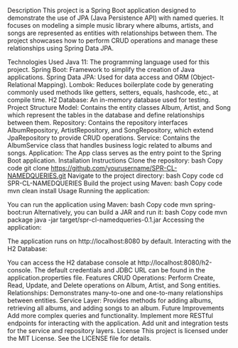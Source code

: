 
Description
This project is a Spring Boot application designed to demonstrate the use of JPA (Java Persistence API) with named queries. It focuses on modeling a simple music library where albums, artists, and songs are represented as entities with relationships between them. The project showcases how to perform CRUD operations and manage these relationships using Spring Data JPA.

Technologies Used
Java 11: The programming language used for this project.
Spring Boot: Framework to simplify the creation of Java applications.
Spring Data JPA: Used for data access and ORM (Object-Relational Mapping).
Lombok: Reduces boilerplate code by generating commonly used methods like getters, setters, equals, hashcode, etc., at compile time.
H2 Database: An in-memory database used for testing.
Project Structure
Model: Contains the entity classes Album, Artist, and Song which represent the tables in the database and define relationships between them.
Repository: Contains the repository interfaces AlbumRepository, ArtistRepository, and SongRepository, which extend JpaRepository to provide CRUD operations.
Service: Contains the AlbumService class that handles business logic related to albums and songs.
Application: The App class serves as the entry point to the Spring Boot application.
Installation Instructions
Clone the repository:
bash
Copy code
git clone https://github.com/yourusername/SPR-CL-NAMEDQUERIES.git
Navigate to the project directory:
bash
Copy code
cd SPR-CL-NAMEDQUERIES
Build the project using Maven:
bash
Copy code
mvn clean install
Usage
Running the application:

You can run the application using Maven:
bash
Copy code
mvn spring-boot:run
Alternatively, you can build a JAR and run it:
bash
Copy code
mvn package
java -jar target/spr-cl-namedqueries-0.1.jar
Accessing the application:

The application runs on http://localhost:8080 by default.
Interacting with the H2 Database:

You can access the H2 database console at http://localhost:8080/h2-console. The default credentials and JDBC URL can be found in the application.properties file.
Features
CRUD Operations: Perform Create, Read, Update, and Delete operations on Album, Artist, and Song entities.
Relationships: Demonstrates many-to-one and one-to-many relationships between entities.
Service Layer: Provides methods for adding albums, retrieving all albums, and adding songs to an album.
Future Improvements
Add more complex queries and functionality.
Implement more RESTful endpoints for interacting with the application.
Add unit and integration tests for the service and repository layers.
License
This project is licensed under the MIT License. See the LICENSE file for details.
